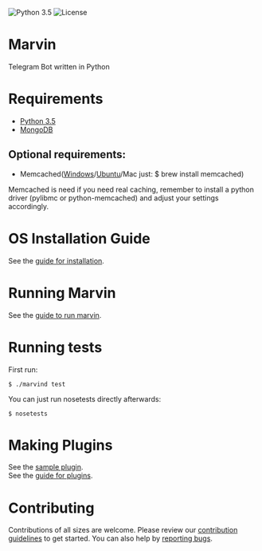 ![Python 3.5](https://img.shields.io/badge/python-3.5-blue.svg) ![License](https://img.shields.io/github/license/mashape/apistatus.svg)
# Marvin
Telegram Bot written in Python

# Requirements

- [Python 3.5](https://www.python.org/downloads/release/python-352/)
- [MongoDB](https://www.mongodb.com/download-center#community)

## Optional requirements:
- Memcached([Windows](https://commaster.net/content/installing-memcached-windows)/[Ubuntu](https://memcached.org/downloads)/Mac just: $ brew install memcached) 

Memcached is need if you need real caching, remember to install a python
driver (pylibmc or python-memcached) and adjust your settings accordingly. 

# OS Installation Guide

See the [guide for installation](https://github.com/BotDevGroup/marvin/wiki/Installation).

# Running Marvin
See the [guide to run marvin](https://github.com/BotDevGroup/marvin/wiki/Running-marvin).


# Running tests

First run:

    $ ./marvind test
    
You can just run nosetests directly afterwards:

    $ nosetests


# Making Plugins

See the [sample plugin](https://github.com/BotDevGroup/marvinbot_sample_plugin).  
See the [guide for plugins](https://github.com/BotDevGroup/marvin/wiki/Plugins).


# Contributing

Contributions of all sizes are welcome. Please review our [contribution guidelines](https://github.com/BotDevGroup/marvin/blob/master/CONTRIBUTING.md) to get started. You can also help by [reporting bugs](https://github.com/BotDevGroup/marvin/issues/new).
